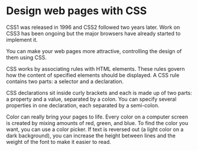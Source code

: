 # Design web pages with CSS


CSS1 was released in 1996 and CSS2 followed two years later. Work on CSS3 has been ongoing but the major browsers have already started to implement it.

You can make your web pages more attractive, controlling the design of them using CSS.

CSS works by associating rules with HTML elements. These rules govern how the content of specified elements should be displayed. A CSS rule contains two parts: a selector and a declaration.

CSS declarations sit inside curly brackets and each is made up of two parts: a property and a value, separated by a colon. You can specify several properties in one declaration, each separated by a semi-colon.

Color can really bring your pages to life. Every color on a computer screen is created by mixing amounts of red, green, and blue. To find the color you want, you can use a color picker. If text is reversed out (a light color on a dark background), you can increase the height between lines and the weight of the font to make it easier to read.
